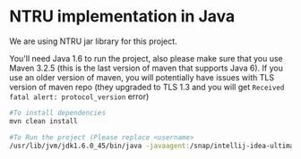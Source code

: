 # NTRU implementation in Java
We are using NTRU jar library for this project.

You'll need Java 1.6 to run the project, also please make sure that you use Maven 3.2.5 (this is the last version of maven that supports Java 6). If you use an older version of maven, you will potentially have issues with TLS version of maven repo (they upgraded to TLS 1.3 and you will get `Received fatal alert: protocol_version` error)

```sh
#To install dependencies
mvn clean install
 ```

```sh
#To Run the project (Please replace <username>
/usr/lib/jvm/jdk1.6.0_45/bin/java -javaagent:/snap/intellij-idea-ultimate/420/lib/idea_rt.jar=44769:/snap/intellij-idea-ultimate/420/bin -Dfile.encoding=UTF-8 -classpath /usr/lib/jvm/jdk1.6.0_45/jre/lib/charsets.jar:/usr/lib/jvm/jdk1.6.0_45/jre/lib/deploy.jar:/usr/lib/jvm/jdk1.6.0_45/jre/lib/ext/dnsns.jar:/usr/lib/jvm/jdk1.6.0_45/jre/lib/ext/localedata.jar:/usr/lib/jvm/jdk1.6.0_45/jre/lib/ext/sunjce_provider.jar:/usr/lib/jvm/jdk1.6.0_45/jre/lib/ext/sunpkcs11.jar:/usr/lib/jvm/jdk1.6.0_45/jre/lib/javaws.jar:/usr/lib/jvm/jdk1.6.0_45/jre/lib/jce.jar:/usr/lib/jvm/jdk1.6.0_45/jre/lib/jsse.jar:/usr/lib/jvm/jdk1.6.0_45/jre/lib/management-agent.jar:/usr/lib/jvm/jdk1.6.0_45/jre/lib/plugin.jar:/usr/lib/jvm/jdk1.6.0_45/jre/lib/resources.jar:/usr/lib/jvm/jdk1.6.0_45/jre/lib/rt.jar:/home/albese/FIEKMASTER/information-security/ntru/target/classes:/home/albese/.m2/repository/net/sf/ntru/ntru/1.2/ntru-1.2.jar:/home/albese/.m2/repository/org/bouncycastle/bcprov-jdk16/1.46/bcprov-jdk16-1.46.jar org.fiek.Main
```